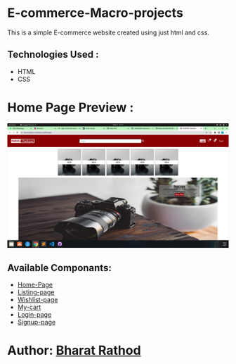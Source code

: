 # E-commerce-Macro-projects
This is a simple E-commerce website created using just html and css.

## Technologies Used :
- HTML
- CSS


# Home Page Preview :
![screenshot](home-page.png)


## Available Componants:
- [Home-Page](https://macro-project-ecommerce.netlify.app/)
- [Listing-page](https://macro-project-ecommerce.netlify.app/product-listing-page/listing-page)
- [Wishlist-page](https://macro-project-ecommerce.netlify.app/wishlist/wishlist)
- [My-cart](https://macro-project-ecommerce.netlify.app/my%20cart/cart)
- [Login-page](https://macro-project-ecommerce.netlify.app/login/login)
- [Signup-page](https://macro-project-ecommerce.netlify.app/signup/signup)


# Author: [Bharat Rathod](https://github.com/Bharatrathod-81)
